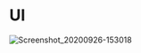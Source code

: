 # UI

![Screenshot_20200926-153018](https://user-images.githubusercontent.com/31488481/94337653-0fd39a00-000e-11eb-98c1-cd76d1619515.jpg)
